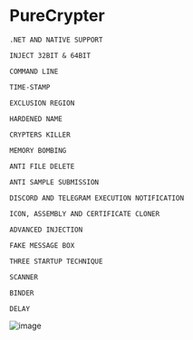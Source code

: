 # PureCrypter



    .NET AND NATIVE SUPPORT

    INJECT 32BIT & 64BIT

    COMMAND LINE

    TIME-STAMP

    EXCLUSION REGION

    HARDENED NAME

    CRYPTERS KILLER

    MEMORY BOMBING

    ANTI FILE DELETE

    ANTI SAMPLE SUBMISSION

    DISCORD AND TELEGRAM EXECUTION NOTIFICATION

    ICON, ASSEMBLY AND CERTIFICATE CLONER

    ADVANCED INJECTION

    FAKE MESSAGE BOX

    THREE STARTUP TECHNIQUE

    SCANNER

    BINDER

    DELAY








![image](https://user-images.githubusercontent.com/118412838/202823765-d5f57fb4-9998-4ebb-84dc-f1afd7b7f9ed.png)
